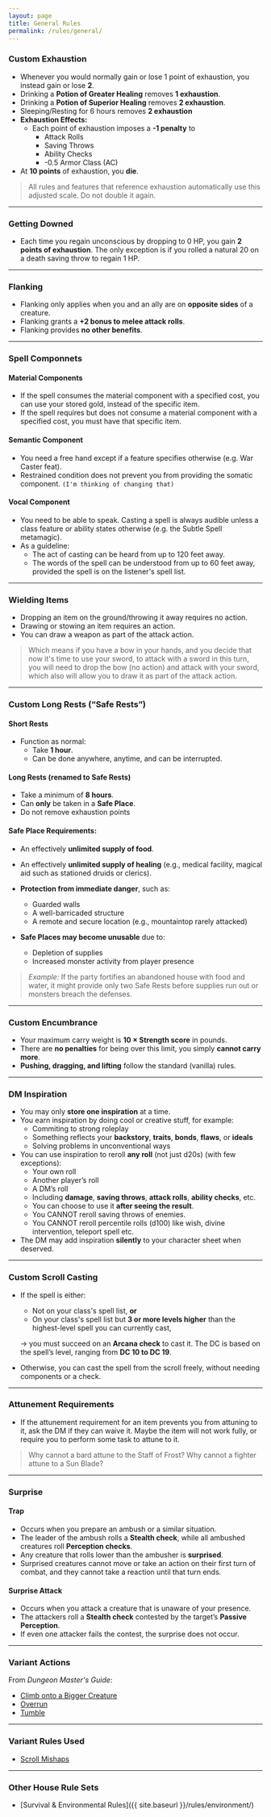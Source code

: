 ```yaml
---
layout: page
title: General Rules
permalink: /rules/general/
---
```


### Custom Exhaustion
- Whenever you would normally gain or lose 1 point of exhaustion, you instead gain or lose **2**.
- Drinking a **Potion of Greater Healing** removes **1 exhaustion**.  
- Drinking a **Potion of Superior Healing** removes **2 exhaustion**.
- Sleeping/Resting for 6 hours removes **2 exhaustion**
- **Exhaustion Effects:**
    - Each point of exhaustion imposes a **-1 penalty** to
        - Attack Rolls
        - Saving Throws
        - Ability Checks
        - -0.5 Armor Class (AC)
- At **10 points** of exhaustion, you **die**.
> All rules and features that reference exhaustion automatically use this adjusted scale. Do not double it again.

---

### Getting Downed
- Each time you regain unconscious by dropping to 0 HP, you gain **2 points of exhaustion**. 
The only exception is if you rolled a natural 20 on a death saving throw to regain 1 HP.

---

### Flanking
- Flanking only applies when you and an ally are on **opposite sides** of a creature.
- Flanking grants a **+2 bonus to melee attack rolls**.
- Flanking provides **no other benefits**.

---

### Spell Componnets

#### Material Components
- If the spell consumes the material component with a specified cost, you can use your stored gold, instead of the specific item.
- If the spell requires but does not consume a material component with a specified cost, you must have that specific item.
#### Semantic Component
- You need a free hand except if a feature specifies otherwise (e.g. War Caster feat).
- Restrained condition does not prevent you from providing the somatic component. `(I'm thinking of changing that)`
#### Vocal Component
  - You need to be able to speak.
    Casting a spell is always audible unless a class feature or ability states otherwise (e.g. the Subtle Spell metamagic).
  - As a guideline:
    - The act of casting can be heard from up to 120 feet away.
    - The words of the spell can be understood from up to 60 feet away, provided the spell is on the listener's spell list.

--- 

### Wielding Items
- Dropping an item on the ground/throwing it away requires no action.
- Drawing or stowing an item requires an action.
- You can draw a weapon as part of the attack action.
> Which means if you have a bow in your hands, and you decide that now it's time to use your sword, 
> to attack with a sword in this turn, you will need to drop the bow (no action) and attack with your sword, 
> which also will allow you to draw it as part of the attack action.

---

### Custom Long Rests (“Safe Rests”)

#### Short Rests
- Function as normal:
    - Take **1 hour**.
    - Can be done anywhere, anytime, and can be interrupted.

#### Long Rests (renamed to **Safe Rests**)
- Take a minimum of **8 hours**.
- Can **only** be taken in a **Safe Place**.
- Do not remove exhaustion points

#### Safe Place Requirements:
- An effectively **unlimited supply of food**.
- An effectively **unlimited supply of healing** (e.g., medical facility, magical aid such as stationed druids or clerics).
- **Protection from immediate danger**, such as:
    - Guarded walls
    - A well-barricaded structure
    - A remote and secure location (e.g., mountaintop rarely attacked)

- **Safe Places may become unusable** due to:
    - Depletion of supplies
    - Increased monster activity from player presence

> *Example:* If the party fortifies an abandoned house with food and water, it might provide only two Safe Rests before supplies run out or monsters breach the defenses.

---

### Custom Encumbrance
- Your maximum carry weight is **10 × Strength score** in pounds.
- There are **no penalties** for being over this limit, you simply **cannot carry more**.
- **Pushing, dragging, and lifting** follow the standard (vanilla) rules.

---

### DM Inspiration
- You may only **store one inspiration** at a time.
- You earn inspiration by doing cool or creative stuff, for example:
    - Commiting to strong roleplay
    - Something  reflects your **backstory**, **traits**, **bonds**, **flaws**, or **ideals**
    - Solving problems in unconventional ways
- You can use inspiration to reroll **any roll** (not just d20s) (with few exceptions):
    - Your own roll
    - Another player’s roll
    - A DM’s roll
    - Including **damage**, **saving throws**, **attack rolls**, **ability checks**, etc.
    - You can choose to use it **after seeing the result**.
    - You CANNOT reroll saving throws of enemies.
    - You CANNOT reroll percentile rolls (d100) like wish, divine intervention, teleport spell etc.
- The DM may add inspiration **silently** to your character sheet when deserved.

---

### Custom Scroll Casting
- If the spell is either:
  - Not on your class's spell list, **or**
  - On your class's spell list but **3 or more levels higher** than the highest-level spell you can currently cast,

  → you must succeed on an **Arcana check** to cast it. The DC is based on the spell’s level, ranging from **DC 10 to DC 19**.

- Otherwise, you can cast the spell from the scroll freely, without needing components or a check.
  
---

### Attunement Requirements
- If the attunement requirement for an item prevents you from attuning to it, ask the DM if they can waive it.
  Maybe the item will not work fully, or require you to perform some task to attune to it.
> Why cannot a bard attune to the Staff of Frost? Why cannot a fighter attune to a Sun Blade?

---
### Surprise

#### Trap
- Occurs when you prepare an ambush or a similar situation.
- The leader of the ambush rolls a **Stealth check**, while all ambushed creatures roll **Perception checks**.
- Any creature that rolls lower than the ambusher is **surprised**.
- Surprised creatures cannot move or take an action on their first turn of combat, and they cannot take a reaction until that turn ends.

#### Surprise Attack
- Occurs when you attack a creature that is unaware of your presence.
- The attackers roll a **Stealth check** contested by the target’s **Passive Perception**.
- If even one attacker fails the contest, the surprise does not occur.

---

### Variant Actions
From *Dungeon Master's Guide*:
- [Climb onto a Bigger Creature](https://2014.5e.tools/variantrules.html#action%20options_dmg)
- [Overrun](https://2014.5e.tools/variantrules.html#action%20options_dmg)
- [Tumble](https://2014.5e.tools/variantrules.html#action%20options_dmg)

---

### Variant Rules Used
- [Scroll Mishaps](https://2014.5e.tools/variantrules.html#scroll%20mishaps_dmg)

--- 

### Other House Rule Sets
- [Survival & Environmental Rules]({{ site.baseurl }}/rules/environment/)
